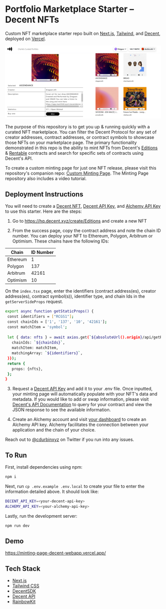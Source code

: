 # Portfolio Marketplace Starter – Decent NFTs

Custom NFT marketplace starter repo built on [Next.js](https://nextjs.org/), [Tailwind](https://tailwindcss.com/docs/customizing-colors), and [Decent](http://decent.xyz/), deployed on [Vercel](https://vercel.com/).

![](/public/images/example.png)

The purpose of this repository is to get you up & running quickly with a curated NFT marketplace.  You can filter the Decent Protocol for any set of creator addresses, contract addresses, or contract symbols to showcase those NFTs on your marketplace page.  The primary functionality demonstrated in this repo is the ability to mint NFTs from Decent's [Editions](https://docs.decent.xyz/docs/editions) & [Rentable](https://docs.decent.xyz/docs/rentable) contracts and search for specific sets of contracts using Decent's API.

To create a custom minting page for just one NFT release, please visit this repository's companion repo: [Custom Minting Page](https://github.com/decentxyz/Minting-Page).  The Minting Page repository also includes a video tutorial.

## Deployment Instructions

You will need to create a [Decent NFT](https://hq.decent.xyz/), [Decent API Key](https://docs.google.com/forms/d/e/1FAIpQLSdPBORZGU-JsMxwlhan9aUl01QCTgu2KJMEEPjhHC_9v1PQqA/viewform), and [Alchemy API Key](https://www.alchemy.com/) to use this starter. Here are the steps:

1. Go to https://hq.decent.xyz/create/Editions and create a new NFT

2. From the success page, copy the contract address and note the chain ID number.  You can deploy your NFT to Ethereum, Polygon, Arbitrum or Optimism.  These chains have the following IDs:

| Chain       | ID Number   |
| ----------- | ----------- |
| Ethereum    | 1           |
| Polygon     | 137         |
| Arbitrum    | 42161       |
| Optimism    | 10          |

 On the `index.tsx` page, enter the identifiers (contract address(es), creator address(es), contract symbol(s)), identifier type, and chain Ids in the `getServerSideProps` request.
 
 ```bash
 export async function getStaticProps() {
  const identifiers = ["RCGS1"];
  const chainIds = ['1', '137', '10', '42161'];
  const matchItem = 'symbol';
  
  let { data: nfts } = await axios.get(`${absoluteUrl().origin}/api/getReleases`, { params: {
    chainIds: `${chainIds}`,
    matchItem: matchItem,
    matchingArray: `${identifiers}`,
  }});
  return {
    props: {nfts},
  };
}
 ```

3. Request a [Decent API Key](https://docs.google.com/forms/d/e/1FAIpQLSdPBORZGU-JsMxwlhan9aUl01QCTgu2KJMEEPjhHC_9v1PQqA/viewform) and add it to your .env file.  Once inputted, your minting page will automatically populate with your NFT's data and metadata.  If you would like to add or swap information, please visit [Decent's API Documentation](https://docs.decent.xyz/reference/get_contracts-chainid-address) to query for your contract and view the JSON response to see the available information.

4. Create an Alchemy account and visit [your dashboard](https://dashboard.alchemy.com/) to create an Alchemy API key. Alchemy facilitates the connection between your application and the chain of your choice.

Reach out to [@cdurbinxyz](https://twitter.com/cdurbinxyz) on Twitter if you run into any issues.

## To Run

First, install dependencies using npm:

```bash
npm i
```

Next, run `cp .env.example .env.local` to create your file to enter the information detailed above.  It should look like:

```bash
DECENT_API_KEY=<your-decent-api-key>
ALCHEMY_API_KEY=<your-alchemy-api-key>
```

Lastly, run the development server:

```bash
npm run dev
```

## Demo

https://minting-page-decent-webapp.vercel.app/

## Tech Stack

- [Next.js](https://nextjs.org/)
- [Tailwind CSS](https://tailwindcss.com/)
- [DecentSDK](https://www.npmjs.com/package/@decent.xyz/sdk)
- [Decent API](https://docs.decent.xyz/reference/get_allowlists-merkleroot)
- [RainbowKit](https://www.rainbowkit.com/)
